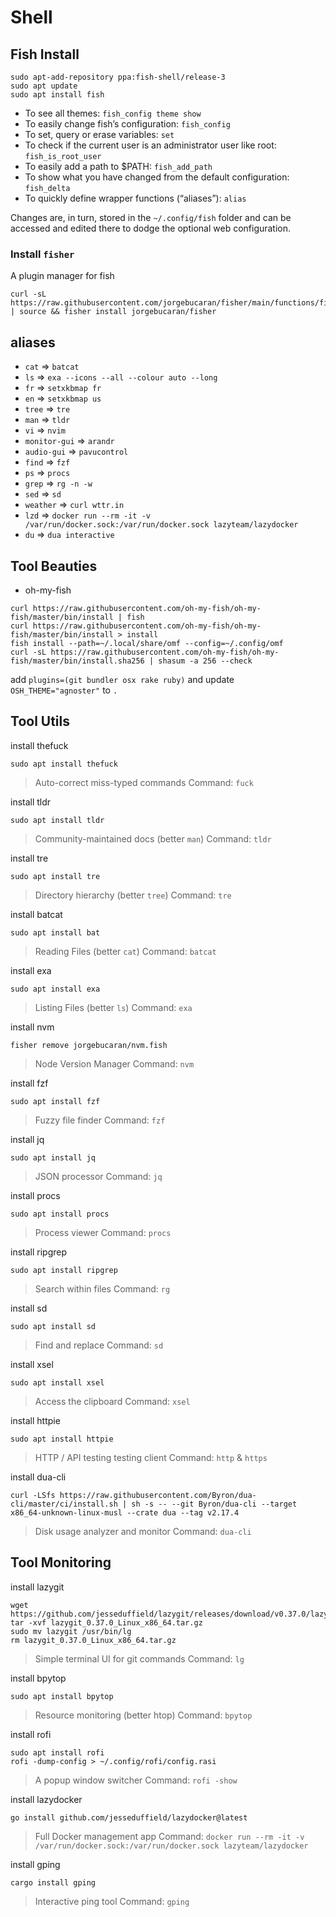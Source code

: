 # Shell

## Fish Install
```shell
sudo apt-add-repository ppa:fish-shell/release-3
sudo apt update
sudo apt install fish
```
* To see all themes: `fish_config theme show`
* To easily change fish’s configuration: `fish_config`
* To set, query or erase variables: `set`
* To check if the current user is an administrator user like root: `fish_is_root_user`
* To easily add a path to $PATH: `fish_add_path`
* To show what you have changed from the default configuration: `fish_delta`
* To quickly define wrapper functions (“aliases”): `alias`

Changes are, in turn, stored in the `~/.config/fish` folder and can be accessed and edited there to dodge the optional web configuration.

### Install `fisher`
A plugin manager for fish
```
curl -sL https://raw.githubusercontent.com/jorgebucaran/fisher/main/functions/fisher.fish | source && fisher install jorgebucaran/fisher
```

## aliases
* `cat` => `batcat`
* `ls` => `exa --icons --all --colour auto --long`
* `fr` => `setxkbmap fr`
* `en` => `setxkbmap us`
* `tree` => `tre`
* `man` => `tldr`
* `vi` => `nvim`
* `monitor-gui` => `arandr`
* `audio-gui` => `pavucontrol`
* `find` => `fzf`
* `ps` => `procs`
* `grep` => `rg -n -w`
* `sed` => `sd`
* `weather` => `curl wttr.in` 
* `lzd` => `docker run --rm -it -v /var/run/docker.sock:/var/run/docker.sock lazyteam/lazydocker`
* `du` => `dua interactive`

## Tool Beauties
* oh-my-fish
```shell
curl https://raw.githubusercontent.com/oh-my-fish/oh-my-fish/master/bin/install | fish
curl https://raw.githubusercontent.com/oh-my-fish/oh-my-fish/master/bin/install > install
fish install --path=~/.local/share/omf --config=~/.config/omf
curl -sL https://raw.githubusercontent.com/oh-my-fish/oh-my-fish/master/bin/install.sha256 | shasum -a 256 --check
```
add `plugins=(git bundler osx rake ruby)` and update `OSH_THEME="agnoster"` to `.`

## Tool Utils
install thefuck
```
sudo apt install thefuck
```
> Auto-correct miss-typed commands 
> Command: `fuck`

install tldr
```
sudo apt install tldr
```
> Community-maintained docs (better `man`)
> Command: `tldr`

install tre 
```
sudo apt install tre
```
> Directory hierarchy (better `tree`)
> Command: `tre`

install batcat
```
sudo apt install bat
```
> Reading Files (better  `cat`)
> Command: `batcat`

install exa
```
sudo apt install exa
```
> Listing Files (better `ls`)
> Command: `exa`

install nvm
```
fisher remove jorgebucaran/nvm.fish
```
> Node Version Manager
> Command: `nvm`

install fzf
```
sudo apt install fzf
```
> Fuzzy file finder
> Command: `fzf`

install jq
```
sudo apt install jq
```
> JSON processor
> Command: `jq`

install procs
```
sudo apt install procs
```
> Process viewer
> Command: `procs`

install ripgrep
```
sudo apt install ripgrep
```
> Search within files
> Command: `rg`


install sd
```
sudo apt install sd
```
> Find and replace
> Command: `sd`

install xsel
```
sudo apt install xsel
```
> Access the clipboard
> Command: `xsel`

install httpie
```
sudo apt install httpie
```
> HTTP / API testing testing client
> Command: `http` & `https`

install dua-cli
```
curl -LSfs https://raw.githubusercontent.com/Byron/dua-cli/master/ci/install.sh | sh -s -- --git Byron/dua-cli --target x86_64-unknown-linux-musl --crate dua --tag v2.17.4
```
> Disk usage analyzer and monitor
> Command: `dua-cli`


## Tool Monitoring
install lazygit
```
wget https://github.com/jesseduffield/lazygit/releases/download/v0.37.0/lazygit_0.37.0_Linux_x86_64.tar.gz
tar -xvf lazygit_0.37.0_Linux_x86_64.tar.gz
sudo mv lazygit /usr/bin/lg
rm lazygit_0.37.0_Linux_x86_64.tar.gz
```
> Simple terminal UI for git commands
> Command: `lg`

install bpytop
```
sudo apt install bpytop
```
> Resource monitoring (better htop)
> Command: `bpytop`

install rofi
```
sudo apt install rofi
rofi -dump-config > ~/.config/rofi/config.rasi
```
> A popup window switcher
> Command: `rofi -show`

install lazydocker
```
go install github.com/jesseduffield/lazydocker@latest
```
> Full Docker management app
> Command: `docker run --rm -it -v /var/run/docker.sock:/var/run/docker.sock lazyteam/lazydocker`

install gping
```
cargo install gping
```
> Interactive ping tool
> Command: `gping`
